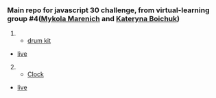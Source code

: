 ### Main repo for **javascript 30** challenge, from **virtual-learning group #4**([Mykola Marenich](https://github.com/NickMarinade) and [Kateryna Boichuk](https://github.com/KLisabeth))




1. - [drum kit](https://github.com/KLisabeth/drum-kit)
- [live](https://klisabeth.github.io/drum-kit/)
2. - [Clock](https://github.com/NickMarinade/Clock-)
- [live](https://nickmarinade.github.io/Clock-/)

